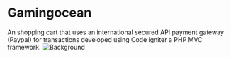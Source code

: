 # Gamingocean
An shopping cart that uses an international secured API payment gateway (Paypal) for transactions developed using Code igniter a PHP MVC framework.
![Background](https://user-images.githubusercontent.com/58178421/156395320-c309f198-a2d9-4551-8ce2-9e54d4595785.png)
